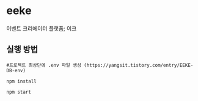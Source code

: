 # eeke
이벤트 크리에이터 플랫폼; 이크

## 실행 방법
```
#프로젝트 최상단에 .env 파일 생성 (https://yangsit.tistory.com/entry/EEKE-DB-env)
```
```
npm install
```
```
npm start
```
